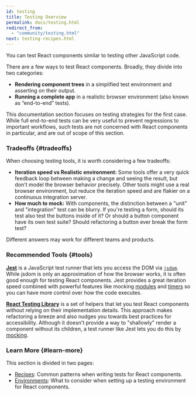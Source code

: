```yaml
---
id: testing
title: Testing Overview
permalink: docs/testing.html
redirect_from:
  - "community/testing.html"
next: testing-recipes.html
---
```


You can test React components similar to testing other JavaScript code.

There are a few ways to test React components. Broadly, they divide into two categories:

* **Rendering component trees** in a simplified test environment and asserting on their output.
* **Running a complete app** in a realistic browser environment (also known as “end-to-end” tests).

This documentation section focuses on testing strategies for the first case. While full end-to-end tests can be very useful to prevent regressions to important workflows, such tests are not concerned with React components in particular, and are out of scope of this section.

### Tradeoffs {#tradeoffs}


When choosing testing tools, it is worth considering a few tradeoffs:

* **Iteration speed vs Realistic environment:** Some tools offer a very quick feedback loop between making a change and seeing the result, but don't model the browser behavior precisely. Other tools might use a real browser environment, but reduce the iteration speed and are flakier on a continuous integration server.
* **How much to mock:** With components, the distinction between a "unit" and "integration" test can be blurry. If you're testing a form, should its test also test the buttons inside of it? Or should a button component have its own test suite? Should refactoring a button ever break the form test?

Different answers may work for different teams and products.

### Recommended Tools {#tools}

**[Jest](https://facebook.github.io/jest/)** is a JavaScript test runner that lets you access the DOM via [`jsdom`](#mocking-a-rendering-surface). While jsdom is only an approximation of how the browser works, it is often good enough for testing React components. Jest provides a great iteration speed combined with powerful features like mocking [modules](#mocking-modules) and [timers](#mocking-timers) so you can have more control over how the code executes.

**[React Testing Library](https://testing-library.com/react)** is a set of helpers that let you test React components without relying on their implementation details. This approach makes refactoring a breeze and also nudges you towards best practices for accessibility. Although it doesn't provide a way to "shallowly" render a component without its children, a test runner like Jest lets you do this by [mocking](/docs/testing-recipes.html#mocking-modules).

### Learn More {#learn-more}

This section is divided in two pages:

- [Recipes](/docs/testing-recipes.html): Common patterns when writing tests for React components.
- [Environments](/docs/testing-environments.html): What to consider when setting up a testing environment for React components.
